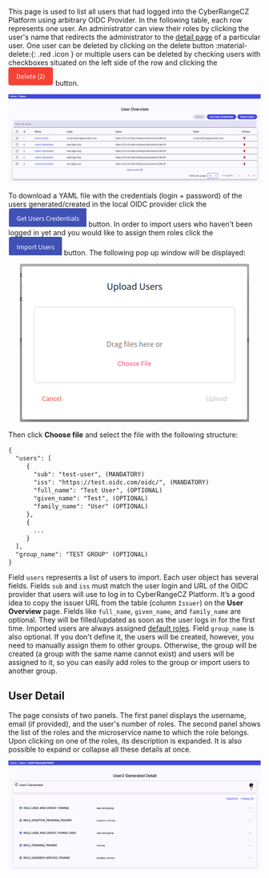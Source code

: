 This page is used to list all users that had logged into the CyberRangeCZ Platform using arbitrary OIDC Provider. In the following table, each row represents one user. An administrator can view their roles by clicking the user's name that redirects the administrator to the [detail page](#user-detail) of a particular user. One user can be deleted by clicking on the delete button :material-delete:{: .red .icon } or multiple users can be deleted by checking users with checkboxes situated on the left side of the row and clicking the ![delete-button](../../img/buttons/big-delete-button.png) button.

![user-overview](../../img/user-guide-basic/administration-agenda/users/users-overview.png)

To download a YAML file with the credentials (login + password) of the users generated/created in the local OIDC provider click the ![get-users-credentials-button](../../img/buttons/get-users-credentials-button.png) button. In order to import users who haven't been logged in yet and you would like to assign them roles click the ![import-users-button](../../img/buttons/import-users-button.png) button. The following pop up window will be displayed:

<p align="center">
  <img src="../../../img/user-guide-basic/administration-agenda/users/upload-users.png">
</p>

Then click **Choose file** and select the file with the following structure:

```
{
  "users": [
     {
       "sub": "test-user", (MANDATORY)
       "iss": "https://test.oidc.com/oidc/", (MANDATORY)
       "full_name": "Test User", (OPTIONAL)
       "given_name": "Test", (OPTIONAL)
       "family_name": "User" (OPTIONAL)
     },
     {
       ...
     }
  ],
  "group_name": "TEST GROUP" (OPTIONAL)
}
```

Field `users` represents a list of users to import. Each user object has several fields. Fields `sub` and `iss` must match the user login and URL of the OIDC provider that users will use to log in to CyberRangeCZ Platform. It’s a good idea to copy the issuer URL from the table (column `Issuer`) on the **User Overview** page. Fields like `full_name`, `given_name`, and `family_name` are optional. They will be filled/updated as soon as the user logs in for the first time. Imported users are always assigned [default roles](../../user-guide-advanced/users-and-groups/roles.md#trainee).
Field `group_name` is also optional. If you don't define it, the users will be created, however, you need to manually assign them to other groups. Otherwise, the group will be created (a group with the same name cannot exist) and users will be assigned to it, so you can easily add roles to the group or import users to another group.

## User Detail

The page consists of two panels. The first panel displays the username, email (if provided), and the user's number of roles. The second panel shows the list of the roles and the microservice name to which the role belongs. Upon clicking on one of the roles, its description is expanded. It is also possible to expand or collapse all these details at once.

![user-detail](../../img/user-guide-basic/administration-agenda/users/users-detail.png)

